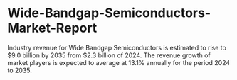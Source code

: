 # Wide-Bandgap-Semiconductors-Market-Report
Industry revenue for Wide Bandgap Semiconductors is estimated to rise to $9.0 billion by 2035 from $2.3 billion of 2024. The revenue growth of market players is expected to average at 13.1% annually for the period 2024 to 2035.
